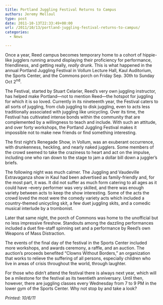 ```yaml
---
title: Portland Juggling Festival Returns to Campus
authors: Jeremy Melloul
type: post
date: 2011-10-13T22:33:49+00:00
url: /2011/10/13/portland-juggling-festival-returns-to-campus/
categories:
  - News

---
```

Once a year, Reed campus becomes temporary home to a cohort of hippie-like jugglers running around displaying their proficiency for performance, friendliness, and getting really, _really_ drunk. This is what happened in the annual Portland Juggling Festival in Vollum Lecture Hall, Kaul Auditorium, the Sports Center, and the Commons porch on Friday Sep. 30th to Sunday Oct 2<sup>nd</sup>.

The Festival, started by Stuart Celarier, Reed&#8217;s very own juggling instructor, has helped make Portland—not to mention Reed—the hotspot for juggling for which it is so loved. Currently in its nineteenth year, the Festival caters to all sorts of juggling, from club juggling to disk juggling, even to acts less traditionally associated with juggling like unicycling. Over its time, the Festival has cultivated intense bonds within the community that are complemented by a willingness to teach and include. With such an attitude, and over forty workshops, the Portland Juggling Festival makes it impossible not to make new friends or find something interesting.

The first night&#8217;s Renegade Show, in Vollum, was an exuberant occurrence, with drunkenness, heckling, and nearly naked jugglers. Some members of the crowd seemed to take the craziness to heart and act on the impulse, including one who ran down to the stage to jam a dollar bill down a juggler’s briefs.

The following night was much calmer. The Juggling and Vaudeville Extravaganza show in Kaul had been advertised as family-friendly and, for the most part, it was. It did not suffer as much form catering to all ages as it could have –every performer was very skilled, and there was enough variety between acts to keep the show interesting. Some of the acts the crowd loved the most were the comedy variety acts which included a country-themed unicycling skit, a few duet juggling skits, and a comedic musical interlude by a trombonist.

Later that same night, the porch of Commons was home to the unofficial but no less impressive fireshow. Standouts among the dazzling performances included a duet fire-staff spinning set and a performance by Reed&#8217;s own Weapons of Mass Distraction.

The events of the final day of the festival in the Sports Center included more workshops, and awards ceremony, a raffle, and an auction. The auction&#8217;s proceeds benefited “Clowns Without Borders,” an organization that works to relieve the suffering of all persons, especially children who live in areas of crisis throughout the world, through laughter.

For those who didn&#8217;t attend the festival there is always next year, which will be a milestone for the festival as its twentieth anniversary. Until then, however, there are juggling classes every Wednesday from 7 to 9 PM in the lower gym of the Sports Center. Why not stop by and take a look?

_Printed: 10/6/11_